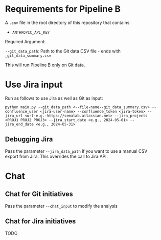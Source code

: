 # Requirements for Pipeline B

A `.env` file in the root directory of this repository that contains:
- `ANTHROPIC_API_KEY`

Required Argument:

`--git_data_path`: Path to the Git data CSV file - ends with `_git_data_summary.csv`

This will run Pipeline B only on Git data.

# Use Jira input

Run as follows to use Jira as well as Git as input:
```
python main.py --git_data_path <--file-name--git_data_summary.csv> --confluence_user <jira-user-name> --confluence_token <jira-token> --jira_url <url-e.g.-https://semalab.atlassian.net> --jira_projects <PROJ1 PROJ2 PROJ3> --jira_start_date <e.g., 2024-05-01> --jira_end_date <e.g., 2024-05-31>
```

## Debugging Jira

Pass the parameter `--jira_data_path` if you want to use a manual CSV export from Jira. This overrides the call to Jira API.

# Chat

## Chat for Git initiatives

Pass the parameter `--chat_input` to modify the analysis

## Chat for Jira initiatives

TODO
